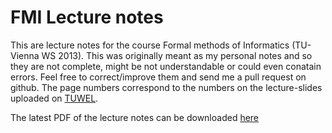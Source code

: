 # FMI Lecture notes

This are lecture notes for the course Formal methods of Informatics (TU-Vienna WS 2013).
This was originally meant as my personal notes and so they are not complete, might be not understandable or could even conatain errors. Feel free to correct/improve them and send me a pull request on github.
The page numbers correspond to the numbers on the lecture-slides uploaded on [TUWEL](https://tuwel.tuwien.ac.at/course/resources.php?id=5040 ).

The latest PDF of the lecture notes can be downloaded [here](http://gitlab.projecttac.com/tarator/fmi-mitschrift/blob/master/FMI/FMI-Skriptum.pdf)
